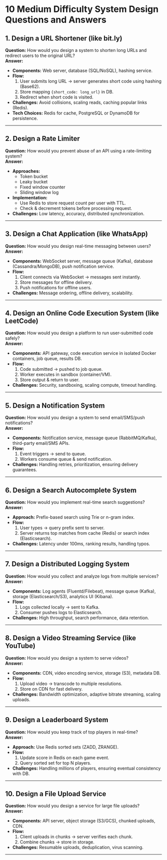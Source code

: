 # 10 Medium Difficulty System Design Questions and Answers

## 1. Design a URL Shortener (like bit.ly)
**Question:** How would you design a system to shorten long URLs and redirect users to the original URL?  
**Answer:**  
- **Components:** Web server, database (SQL/NoSQL), hashing service.  
- **Flow:**  
  1. User submits long URL → server generates short code using hashing (Base62).  
  2. Store mapping `{short_code: long_url}` in DB.  
  3. Redirect when short code is visited.  
- **Challenges:** Avoid collisions, scaling reads, caching popular links (Redis).  
- **Tech Choices:** Redis for cache, PostgreSQL or DynamoDB for persistence.  

---

## 2. Design a Rate Limiter
**Question:** How would you prevent abuse of an API using a rate-limiting system?  
**Answer:**  
- **Approaches:**  
  - Token bucket  
  - Leaky bucket  
  - Fixed window counter  
  - Sliding window log  
- **Implementation:**  
  - Use Redis to store request count per user with TTL.  
  - Check & decrement tokens before processing request.  
- **Challenges:** Low latency, accuracy, distributed synchronization.  

---

## 3. Design a Chat Application (like WhatsApp)
**Question:** How would you design real-time messaging between users?  
**Answer:**  
- **Components:** WebSocket server, message queue (Kafka), database (Cassandra/MongoDB), push notification service.  
- **Flow:**  
  1. Client connects via WebSocket → messages sent instantly.  
  2. Store messages for offline delivery.  
  3. Push notifications for offline users.  
- **Challenges:** Message ordering, offline delivery, scalability.  

---

## 4. Design an Online Code Execution System (like LeetCode)
**Question:** How would you design a platform to run user-submitted code safely?  
**Answer:**  
- **Components:** API gateway, code execution service in isolated Docker containers, job queue, results DB.  
- **Flow:**  
  1. Code submitted → pushed to job queue.  
  2. Worker executes in sandbox (container/VM).  
  3. Store output & return to user.  
- **Challenges:** Security, sandboxing, scaling compute, timeout handling.  

---

## 5. Design a Notification System
**Question:** How would you design a system to send email/SMS/push notifications?  
**Answer:**  
- **Components:** Notification service, message queue (RabbitMQ/Kafka), third-party email/SMS APIs.  
- **Flow:**  
  1. Event triggers → send to queue.  
  2. Workers consume queue & send notification.  
- **Challenges:** Handling retries, prioritization, ensuring delivery guarantees.  

---

## 6. Design a Search Autocomplete System
**Question:** How would you implement real-time search suggestions?  
**Answer:**  
- **Approach:** Prefix-based search using Trie or n-gram index.  
- **Flow:**  
  1. User types → query prefix sent to server.  
  2. Server returns top matches from cache (Redis) or search index (Elasticsearch).  
- **Challenges:** Latency under 100ms, ranking results, handling typos.  

---

## 7. Design a Distributed Logging System
**Question:** How would you collect and analyze logs from multiple services?  
**Answer:**  
- **Components:** Log agents (Fluentd/Filebeat), message queue (Kafka), storage (Elasticsearch/S3), analytics UI (Kibana).  
- **Flow:**  
  1. Logs collected locally → sent to Kafka.  
  2. Consumer pushes logs to Elasticsearch.  
- **Challenges:** High throughput, search performance, data retention.  

---

## 8. Design a Video Streaming Service (like YouTube)
**Question:** How would you design a system to serve videos?  
**Answer:**  
- **Components:** CDN, video encoding service, storage (S3), metadata DB.  
- **Flow:**  
  1. Upload video → transcode to multiple resolutions.  
  2. Store on CDN for fast delivery.  
- **Challenges:** Bandwidth optimization, adaptive bitrate streaming, scaling uploads.  

---

## 9. Design a Leaderboard System
**Question:** How would you keep track of top players in real-time?  
**Answer:**  
- **Approach:** Use Redis sorted sets (ZADD, ZRANGE).  
- **Flow:**  
  1. Update score in Redis on each game event.  
  2. Query sorted set for top N players.  
- **Challenges:** Handling millions of players, ensuring eventual consistency with DB.  

---

## 10. Design a File Upload Service
**Question:** How would you design a service for large file uploads?  
**Answer:**  
- **Components:** API server, object storage (S3/GCS), chunked uploads, CDN.  
- **Flow:**  
  1. Client uploads in chunks → server verifies each chunk.  
  2. Combine chunks → store in storage.  
- **Challenges:** Resumable uploads, deduplication, virus scanning.  

---
